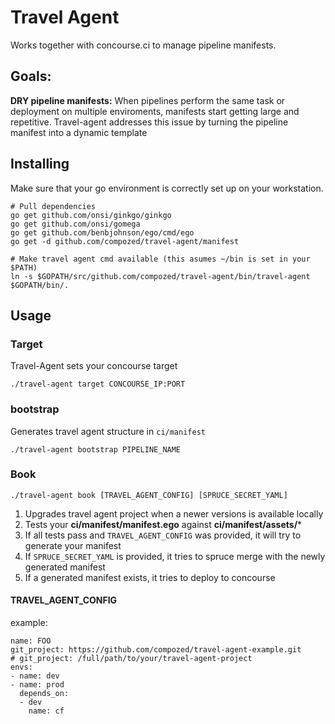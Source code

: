 Travel Agent
============

Works together with concourse.ci to manage pipeline manifests.

## Goals:

**DRY pipeline manifests:** When pipelines perform the same task or deployment on multiple enviroments, manifests start getting large and repetitive.
Travel-agent addresses this issue by turning the pipeline manifest into a dynamic template

## Installing

Make sure that your go environment is correctly set up on your workstation.

    # Pull dependencies
    go get github.com/onsi/ginkgo/ginkgo
    go get github.com/onsi/gomega
    go get github.com/benbjohnson/ego/cmd/ego
    go get -d github.com/compozed/travel-agent/manifest

    # Make travel agent cmd available (this asumes ~/bin is set in your $PATH)
    ln -s $GOPATH/src/github.com/compozed/travel-agent/bin/travel-agent $GOPATH/bin/.


## Usage

### Target

Travel-Agent sets your concourse target

    ./travel-agent target CONCOURSE_IP:PORT

### bootstrap

Generates travel agent structure in `ci/manifest`

    ./travel-agent bootstrap PIPELINE_NAME 

### Book

    ./travel-agent book [TRAVEL_AGENT_CONFIG] [SPRUCE_SECRET_YAML]

1. Upgrades travel agent project when a newer versions is available locally 
2. Tests your **ci/manifest/manifest.ego** against **ci/manifest/assets/***
3. If all tests pass and `TRAVEL_AGENT_CONFIG` was provided, it will try to generate your manifest
4. If `SPRUCE_SECRET_YAML` is provided, it tries to spruce merge with the newly generated manifest
5. If a generated manifest exists, it tries to deploy to concourse

#### TRAVEL_AGENT_CONFIG

example:

    name: FOO
    git_project: https://github.com/compozed/travel-agent-example.git
    # git_project: /full/path/to/your/travel-agent-project
    envs:
    - name: dev
    - name: prod
      depends_on:
      - dev
        name: cf

